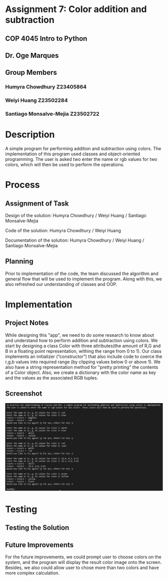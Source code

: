 # Assignment 7: Color addition and subtraction
## COP 4045 Intro to Python
## Dr. Oge Marques
## Group Members
### Humyra Chowdhury Z23405864
### Weiyi Huang Z23502284
### Santiago Monsalve-Mejia Z23502722


# Description
A simple program for performing addition and subtraction using colors. The implementation of this program used classes and object-oriented programming. The user is asked two enter the name or rgb values for two colors, which will then be used to perform the operations.

# Process
## Assignment of Task
Design of the solution: Humyra Chowdhury / Weiyi Huang / Santiago Monsalve-Mejia

Code of the solution: Humyra Chowdhury / Weiyi Huang

Documentation of the solution: Humyra Chowdhury / Weiyi Huang / Santiago Monsalve-Mejia

## Planning
Prior to implementation of the code, the team discussed the algorithm and general flow that will be used to implement the program. Along with this, we also refreshed our understanding of classes and OOP.

# Implementation 
## Project Notes
While designing this "app", we need to do some research to know about and understand how to perform addition and subtraction using colors. We start by designing a class Color with three attributes(the amount of R,G and B in a floating point representation, withing the range from 0 to 1). Our class implements an initializer (“constructor”) that also include code to coerce the r,g,b values into required range (by clipping values below 0 or above 1). We also have a string representation method for "pretty printing" the contents of a Color object. Also, we create a dictionary with the color name as key and the values as the associated RGB tuples.
## Screenshot
![screenshot](/a7screenshot.png)

# Testing
## Testing the Solution
## Future Improvements
For the future improvements, we could prompt user to choose colors on the system, and the program will display the result color image onto the screen. Besides, we also could allow user to chose more than two colors and have more complex calculation.
